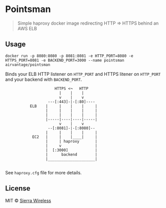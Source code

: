 Pointsman
================
> Simple haproxy docker image redirecting HTTP => HTTPS behind an AWS ELB

Usage
-----

`docker run -p 8080:8080 -p 8081:8081 -e HTTP_PORT=8080 -e HTTPS_PORT=8081 -e BACKEND_PORT=3000 --name pointsman airvantage/pointsman`

Binds your ELB HTTP listener on `HTTP_PORT` and HTTPS litener on `HTTP_PORT` and your backend with `BACKEND_PORT`.


```
                      HTTPS <¬   HTTP
                        |    |    |
                        v    |    v
                   ---[:443]-|-[:80]----
           ELB    |     |    |    |     |
                  |     |    |    |     |
                  |     |    |    |     |
                  |-----|----|----|-----|
                        v    |    v
                   --[:8081]-|-[:8080]-- 
                  |     |    |    |     |
            EC2   |     |    |____|     |
                  |     | haproxy       |
                  |     v               |
                  |  [:3000]            |
                  |      backend        |
                  |_____________________|
                  

```

See `haproxy.cfg` file for more details.

License
-------

MIT © [Sierra Wireless](http://wwww.sierrawireless.com)
